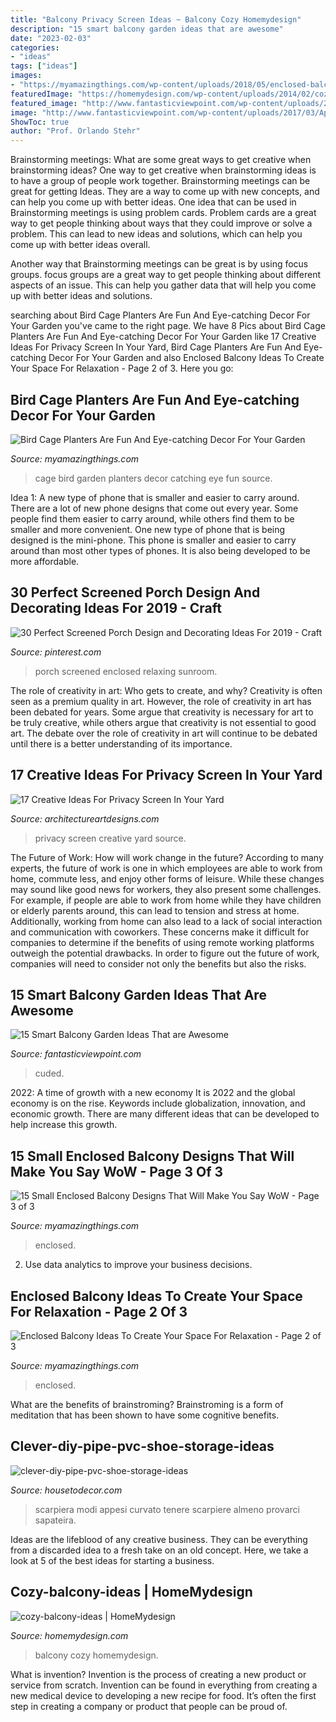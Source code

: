 ```yaml
---
title: "Balcony Privacy Screen Ideas ~ Balcony Cozy Homemydesign"
description: "15 smart balcony garden ideas that are awesome"
date: "2023-02-03"
categories:
- "ideas"
tags: ["ideas"]
images:
- "https://myamazingthings.com/wp-content/uploads/2018/05/enclosed-balcony-10-.jpg"
featuredImage: "https://homemydesign.com/wp-content/uploads/2014/02/cozy-balcony-ideas.jpg"
featured_image: "http://www.fantasticviewpoint.com/wp-content/uploads/2017/03/Apartment-Balcony-Decorating-ideas-35.jpg"
image: "http://www.fantasticviewpoint.com/wp-content/uploads/2017/03/Apartment-Balcony-Decorating-ideas-35.jpg"
ShowToc: true
author: "Prof. Orlando Stehr"
---
```



Brainstorming meetings: What are some great ways to get creative when brainstorming ideas?
One way to get creative when brainstorming ideas is to have a group of people work together. Brainstorming meetings can be great for getting Ideas. They are a way to come up with new concepts, and can help you come up with better ideas. 
One idea that can be used in Brainstorming meetings is using problem cards. Problem cards are a great way to get people thinking about ways that they could improve or solve a problem. This can lead to new ideas and solutions, which can help you come up with better ideas overall. 

Another way that Brainstorming meetings can be great is by using focus groups. focus groups are a great way to get people thinking about different aspects of an issue. This can help you gather data that will help you come up with better ideas and solutions.

	

		
searching about Bird Cage Planters Are Fun And Eye-catching Decor For Your Garden you've came to the right page. We have 8 Pics about Bird Cage Planters Are Fun And Eye-catching Decor For Your Garden like 17 Creative Ideas For Privacy Screen In Your Yard, Bird Cage Planters Are Fun And Eye-catching Decor For Your Garden and also Enclosed Balcony Ideas To Create Your Space For Relaxation - Page 2 of 3. Here you go:
		
    
## Bird Cage Planters Are Fun And Eye-catching Decor For Your Garden

<img loading=lazy src="http://myamazingthings.com/wp-content/uploads/2017/06/bird-cage-garden-ideas-1-1.jpg" onerror="this.onerror=null;this.src='https://tse1.mm.bing.net/th?id=OIP.fhUnDHzfC8T0Uu_i8tqE4wAAAA&amp;pid=15.1';" alt="Bird Cage Planters Are Fun And Eye-catching Decor For Your Garden">

_Source: myamazingthings.com_

>cage bird garden planters decor catching eye fun source. 

	

Idea 1: A new type of phone that is smaller and easier to carry around.
There are a lot of new phone designs that come out every year. Some people find them easier to carry around, while others find them to be smaller and more convenient. One new type of phone that is being designed is the mini-phone. This phone is smaller and easier to carry around than most other types of phones. It is also being developed to be more affordable.

    
## 30 Perfect Screened Porch Design And Decorating Ideas For 2019 - Craft

<img loading=lazy src="https://i.pinimg.com/736x/e9/6a/f6/e96af619e5a83f4f3a5592aacfc30463.jpg" onerror="this.onerror=null;this.src='https://tse2.mm.bing.net/th?id=OIP.5U4MbZfIEUHK-30n29cWlwHaLH&amp;pid=15.1';" alt="30 Perfect Screened Porch Design and Decorating Ideas For 2019 - Craft">

_Source: pinterest.com_

>porch screened enclosed relaxing sunroom. 

	

The role of creativity in art: Who gets to create, and why?
Creativity is often seen as a premium quality in art. However, the role of creativity in art has been debated for years. Some argue that creativity is necessary for art to be truly creative, while others argue that creativity is not essential to good art. The debate over the role of creativity in art will continue to be debated until there is a better understanding of its importance.

    
## 17 Creative Ideas For Privacy Screen In Your Yard

<img loading=lazy src="https://www.architectureartdesigns.com/wp-content/uploads/2016/07/15-49.jpg" onerror="this.onerror=null;this.src='https://tse4.mm.bing.net/th?id=OIP.1asSOCM3TSDC81x0PrFTtgHaJ4&amp;pid=15.1';" alt="17 Creative Ideas For Privacy Screen In Your Yard">

_Source: architectureartdesigns.com_

>privacy screen creative yard source. 

	

The Future of Work: How will work change in the future?
According to many experts, the future of work is one in which employees are able to work from home, commute less, and enjoy other forms of leisure. While these changes may sound like good news for workers, they also present some challenges. For example, if people are able to work from home while they have children or elderly parents around, this can lead to tension and stress at home. Additionally, working from home can also lead to a lack of social interaction and communication with coworkers. These concerns make it difficult for companies to determine if the benefits of using remote working platforms outweigh the potential drawbacks. In order to figure out the future of work, companies will need to consider not only the benefits but also the risks.

    
## 15 Smart Balcony Garden Ideas That Are Awesome

<img loading=lazy src="http://www.fantasticviewpoint.com/wp-content/uploads/2017/03/Apartment-Balcony-Decorating-ideas-35.jpg" onerror="this.onerror=null;this.src='https://tse1.mm.bing.net/th?id=OIP.s33RWbOUI4LtmDO0lI2HlQHaLK&amp;pid=15.1';" alt="15 Smart Balcony Garden Ideas That are Awesome">

_Source: fantasticviewpoint.com_

>cuded. 

	

2022: A time of growth with a new economy
It is 2022 and the global economy is on the rise. Keywords include globalization, innovation, and economic growth. There are many different ideas that can be developed to help increase this growth.

    
## 15 Small Enclosed Balcony Designs That Will Make You Say WoW - Page 3 Of 3

<img loading=lazy src="https://myamazingthings.com/wp-content/uploads/2017/01/balcony12.jpg" onerror="this.onerror=null;this.src='https://tse2.mm.bing.net/th?id=OIP.40_U8ZPxAw-MvDSAsTANaAHaJ4&amp;pid=15.1';" alt="15 Small Enclosed Balcony Designs That Will Make You Say WoW - Page 3 of 3">

_Source: myamazingthings.com_

>enclosed. 

	

2. Use data analytics to improve your business decisions.

    
## Enclosed Balcony Ideas To Create Your Space For Relaxation - Page 2 Of 3

<img loading=lazy src="https://myamazingthings.com/wp-content/uploads/2018/05/enclosed-balcony-10-.jpg" onerror="this.onerror=null;this.src='https://tse4.mm.bing.net/th?id=OIP.TNsOn7AjSnVYdhNpLHsNhgHaJ6&amp;pid=15.1';" alt="Enclosed Balcony Ideas To Create Your Space For Relaxation - Page 2 of 3">

_Source: myamazingthings.com_

>enclosed. 

	

What are the benefits of brainstroming?
Brainstroming is a form of meditation that has been shown to have some cognitive benefits.

    
## Clever-diy-pipe-pvc-shoe-storage-ideas

<img loading=lazy src="https://housetodecor.com/wp-content/uploads/2019/10/clever-diy-pipe-pvc-shoe-storage-ideas.jpg" onerror="this.onerror=null;this.src='https://tse3.mm.bing.net/th?id=OIP.Id5YikoHSIVnJETL497_OQHaKE&amp;pid=15.1';" alt="clever-diy-pipe-pvc-shoe-storage-ideas">

_Source: housetodecor.com_

>scarpiera modi appesi curvato tenere scarpiere almeno provarci sapateira. 

	

Ideas are the lifeblood of any creative business. They can be everything from a discarded idea to a fresh take on an old concept. Here, we take a look at 5 of the best ideas for starting a business.

    
## Cozy-balcony-ideas | HomeMydesign

<img loading=lazy src="https://homemydesign.com/wp-content/uploads/2014/02/cozy-balcony-ideas.jpg" onerror="this.onerror=null;this.src='https://tse2.mm.bing.net/th?id=OIP.DqlMHRaR_McsDdV2o0MkvAHaLH&amp;pid=15.1';" alt="cozy-balcony-ideas | HomeMydesign">

_Source: homemydesign.com_

>balcony cozy homemydesign. 

	

What is invention?
Invention is the process of creating a new product or service from scratch. Invention can be found in everything from creating a new medical device to developing a new recipe for food. It’s often the first step in creating a company or product that people can be proud of.

